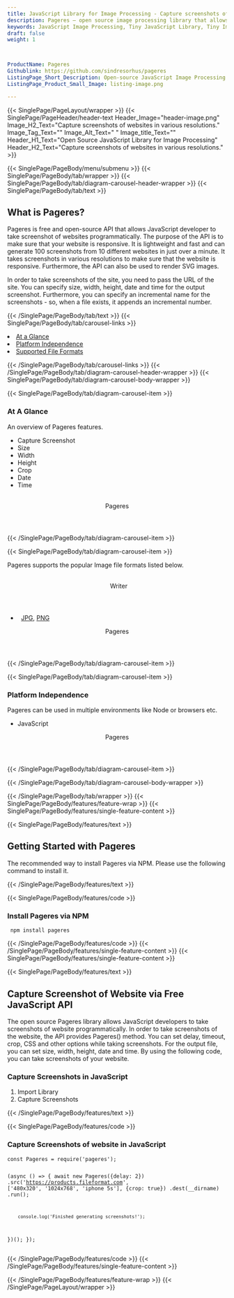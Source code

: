 ```yaml
---
title: JavaScript Library for Image Processing - Capture screenshots of websites in various resolutions
description: Pageres – open source image processing library that allows Software programmers to capture screenshots of websites via JavaScript Library
keywords: JavaScript Image Processing, Tiny JavaScript Library, Tiny Image Processing Library,  image processing, JavaScript images, image processing library, JavaScript PNG API, JavaScript JPG, JavaScript image API, JavaScript Image creation, Modify images, Get color from image, get color, get image color, color, JavaScript Color API, Screenshot, Capture Screenshots
draft: false
weight: 1



ProductName: Pageres
Githublink: https://github.com/sindresorhus/pageres
ListingPage_Short_Description: Open-source JavaScript Image Processing API to Capture screenshots of websites in various resolutions.
ListingPage_Product_Small_Image: listing-image.png 

---
```


{{< SinglePage/PageLayout/wrapper >}}
{{< SinglePage/PageHeader/header-text
Header_Image="header-image.png"
Image_H2_Text="Capture screenshots of websites in various resolutions."
Image_Tag_Text=""
Image_Alt_Text=" "
Image_title_Text=""
Header_H1_Text="Open Source JavaScript Library for Image Processing"
Header_H2_Text="Capture screenshots of websites in various resolutions." >}}

{{< SinglePage/PageBody/menu/submenu >}}
{{< SinglePage/PageBody/tab/wrapper >}}
{{< SinglePage/PageBody/tab/diagram-carousel-header-wrapper >}}
{{< SinglePage/PageBody/tab/text >}}



<h2 class="h2title">What is Pageres?</h2>
<p>Pageres is free and open-source API that allows JavaScript developer to take screenshot of websites programmatically. The purpose of the API is to make sure that your website is responsive. It is lightweight and fast and can generate 100 screenshots from 10 different websites in just over a minute. It takes screenshots in various resolutions to make sure that the website is responsive. Furthermore, the API can also be used to render SVG images.</p>
<p>In order to take screenshots of the site, you need to pass the URL of the site. You can specify size, width, height, date and time for the output screenshot. Furthermore, you can specify an incremental name for the screenshots - so, when a file exists, it appends an incremental number.</p>

{{< /SinglePage/PageBody/tab/text >}}
{{< SinglePage/PageBody/tab/carousel-links >}}

<li data-target="#diagramcarousel" data-slide-to="0"><a href="#">At a Glance</a></li>
<li data-target="#diagramcarousel" data-slide-to="2"><a href="#">Platform Independence</a></li>
<li data-target="#diagramcarousel" data-slide-to="1"><a class="activetab" href="#">Supported File Formats</a></li>


{{< /SinglePage/PageBody/tab/carousel-links >}}
{{< /SinglePage/PageBody/tab/diagram-carousel-header-wrapper >}}
{{< SinglePage/PageBody/tab/diagram-carousel-body-wrapper >}}

{{< SinglePage/PageBody/tab/diagram-carousel-item >}}
<h3>At A Glance</h3>
<p>An overview of Pageres features.</p>
<div class="diagram1 d1-poi">
<div class="d1-row">
<div class="d1-col d1-right">
<ul>
<li>Capture Screenshot</li>
<li>Size</li>
<li>Width</li>
<li>Height</li>
<li>Crop</li>
<li>Date</li>
<li>Time</li>
</ul>
</div>
<div class="d1-col d1-left"> </div>
</div>
<div class="d1-logo" style="border: none;"><header>Pageres</header><footer><small></small></footer></div>
<!--/logo--></div>
<!--/diagram1-->
{{< /SinglePage/PageBody/tab/diagram-carousel-item >}}

{{< SinglePage/PageBody/tab/diagram-carousel-item >}}
<p>Pageres supports the popular Image file formats listed below.</p>
<div class="diagram1 d2  d1-poi">
<div class="d1-row">
<div class="d1-col d1-left"> </div>
<!--/left-->
<div class="d1-col d1-right"><header><i class="fa  fa-long-arrow-down"> </i> Writer</header>
<ul>
<li>  <a href="https://docs.fileformat.com/image/jpg/">JPG</a>, <a href="https://docs.fileformat.com/image/png/">PNG</a> </li>
</ul>
</div>
<!--/right--></div>
<!--/row-->
<div class="d1-logo" style="border: none;"><header>Pageres</header><footer><small></small></footer></div>
<!--/logo--></div>
<!--/diagram2-->
{{< /SinglePage/PageBody/tab/diagram-carousel-item >}}

{{< SinglePage/PageBody/tab/diagram-carousel-item >}}
<h3>Platform Independence</h3>
<p>Pageres can be used in multiple environments like Node or browsers etc.</p>
<div class="diagram1 d1-poi">
<div class="d1-row">
<div class="d1-col d1-right">
<ul>
<li>JavaScript </li>
</ul>
</div>
<!--/right--></div>
<!--/row-->
<div class="d1-logo" style="border: none;"><header>Pageres</header><footer><small></small></footer></div>
<!--/logo--></div>
<!--/diagram2 -->
{{< /SinglePage/PageBody/tab/diagram-carousel-item >}}

{{< /SinglePage/PageBody/tab/diagram-carousel-body-wrapper >}}

{{< /SinglePage/PageBody/tab/wrapper >}}
{{< SinglePage/PageBody/features/feature-wrap >}}
{{< SinglePage/PageBody/features/single-feature-content >}}

{{< SinglePage/PageBody/features/text >}}
<h2 class="h2title">Getting Started with Pageres</h2>
<p>The recommended way to install Pageres via NPM. Please use the following command to install it.</p>
{{< /SinglePage/PageBody/features/text >}}

{{< SinglePage/PageBody/features/code >}}
<h3><strong>Install Pageres via NPM</strong></h3>
<pre><code class="html"> npm install pageres </code></pre>


{{< /SinglePage/PageBody/features/code >}}
{{< /SinglePage/PageBody/features/single-feature-content >}}
{{< SinglePage/PageBody/features/single-feature-content >}}

{{< SinglePage/PageBody/features/text >}}
<h2 class="h2title">Capture Screenshot of Website via Free JavaScript API</h2>
<p>The open source Pageres library allows JavaScript developers to take screenshots of website programmatically. In order to take screenshots of the website, the API provides Pageres() method. You can set delay, timeout, crop, CSS and other options while taking screenshots. For the output file, you can set size, width, height, date and time. By using the following code, you can take screenshots of your website.</p>
<h3>Capture Screenshots in JavaScript</h3>
<ol>
<li>Import Library</li>
<li>Capture Screenshots</li>
</ol>
{{< /SinglePage/PageBody/features/text >}}

{{< SinglePage/PageBody/features/code >}}
<h3>Capture Screenshots of website in JavaScript</h3>
<pre><code class="c#">const Pageres = require('pageres');

(async () =&gt; {
        await new Pageres({delay: 2})
                .src('https://products.fileformat.com', ['480x320', '1024x768', 'iphone 5s'], {crop: true})
                .dest(__dirname)
                .run();

        console.log('Finished generating screenshots!');
})();
});
                        </code></pre>


{{< /SinglePage/PageBody/features/code >}}
{{< /SinglePage/PageBody/features/single-feature-content >}}

{{< /SinglePage/PageBody/features/feature-wrap >}}
{{< /SinglePage/PageLayout/wrapper >}}